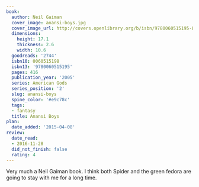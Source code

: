 ```yaml
---
book:
  author: Neil Gaiman
  cover_image: anansi-boys.jpg
  cover_image_url: http://covers.openlibrary.org/b/isbn/9780060515195-L.jpg
  dimensions:
    height: 17.1
    thickness: 2.6
    width: 10.6
  goodreads: '2744'
  isbn10: 0060515198
  isbn13: '9780060515195'
  pages: 416
  publication_year: '2005'
  series: American Gods
  series_position: '2'
  slug: anansi-boys
  spine_color: '#e9c78c'
  tags:
  - fantasy
  title: Anansi Boys
plan:
  date_added: '2015-04-08'
review:
  date_read:
  - 2016-11-28
  did_not_finish: false
  rating: 4
---
```


Very much a Neil Gaiman book. I think both Spider and the green fedora are going to stay with me for a long time.
